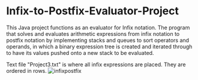 # Infix-to-Postfix-Evaluator-Project

This Java project functions as an evaluator for Infix notation. 
The program that solves and evaluates arithmetic expressions from infix notation to postfix notation by implementing stacks and queues to sort operators and operands, in which a binary expression tree is created and iterated through to have its values pushed onto a new stack to be evaluated.

Text file "Project3.txt" is where all infix expressions are placed. They are ordered in rows.
![infixpostfix](https://cloud.githubusercontent.com/assets/17654819/13552951/309ee226-e344-11e5-9ed3-ed24af178312.png)
